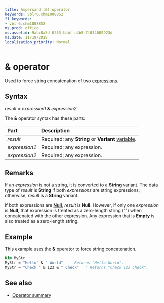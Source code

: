 ```yaml
---
title: Ampersand (&) operator
keywords: vblr6.chm1008852
f1_keywords:
- vblr6.chm1008852
ms.prod: office
ms.assetid: 9abc8a5d-0f53-bbbf-a4b5-7f034609923d
ms.date: 11/19/2018
localization_priority: Normal
---
```


# & operator

Used to force string concatenation of two [expressions](../../Glossary/vbe-glossary.md#expression).

## Syntax

_result_ = _expression1_ **&** _expression2_

The **&** operator syntax has these parts:

|Part|Description|
|:-----|:-----|
| _result_|Required; any **String** or **Variant** [variable](../../Glossary/vbe-glossary.md).|
| _expression1_|Required; any expression.|
| _expression2_|Required; any expression.|


## Remarks

If an _expression_ is not a string, it is converted to a **String** variant. The data type of _result_ is **String** if both _expressions_ are string expressions; otherwise, _result_ is a **String** variant. 

If both expressions are **[Null](../../Glossary/vbe-glossary.md#null)**, _result_ is **Null**. However, if only one _expression_ is **Null**, that expression is treated as a zero-length string ("") when concatenated with the other expression. Any expression that is **Empty** is also treated as a zero-length string.

## Example

This example uses the **&** operator to force string concatenation.

```vb
Dim MyStr
MyStr = "Hello" & " World"   ' Returns "Hello World".
MyStr = "Check " & 123 & " Check"   ' Returns "Check 123 Check".
```


## See also

- [Operator summary](operator-summary.md)
